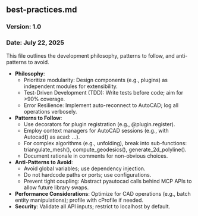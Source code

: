 ## best-practices.md

### Version: 1.0
### Date: July 22, 2025

This file outlines the development philosophy, patterns to follow, and anti-patterns to avoid.

- **Philosophy**:
  - Prioritize modularity: Design components (e.g., plugins) as independent modules for extensibility.
  - Test-Driven Development (TDD): Write tests before code; aim for >90% coverage.
  - Error Resilience: Implement auto-reconnect to AutoCAD; log all operations verbosely.
- **Patterns to Follow**:
  - Use decorators for plugin registration (e.g., @plugin.register).
  - Employ context managers for AutoCAD sessions (e.g., with Autocad() as acad: ...).
  - For complex algorithms (e.g., unfolding), break into sub-functions: triangulate_mesh(), compute_geodesics(), generate_2d_polyline().
  - Document rationale in comments for non-obvious choices.
- **Anti-Patterns to Avoid**:
  - Avoid global variables; use dependency injection.
  - Do not hardcode paths or ports; use configurations.
  - Prevent tight coupling: Abstract pyautocad calls behind MCP APIs to allow future library swaps.
- **Performance Considerations**: Optimize for CAD operations (e.g., batch entity manipulations); profile with cProfile if needed.
- **Security**: Validate all API inputs; restrict to localhost by default.